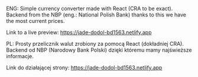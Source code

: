 ENG:
Simple currency converter made with React (CRA to be exact). Backend from the NBP (eng.: National Polish Bank) thanks to this we have the most current prices.

Link to a live preview:
https://jade-dodol-bd1563.netlify.app

PL:
Prosty przelicznik walut zrobiony za pomocą React (dokładniej CRA). Backend od NBP (Narodowy Bank Polski) dzięki któremu mamy najświeższe informacje.

Link do działającej strony:
https://jade-dodol-bd1563.netlify.app
